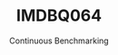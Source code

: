 ---
layout: default
title: IMDBQ064
subtitle: Continuous Benchmarking
selected: IMDB
expanded: Benchmarking
benchmark: /individual_results/IMDBQ064.html
---